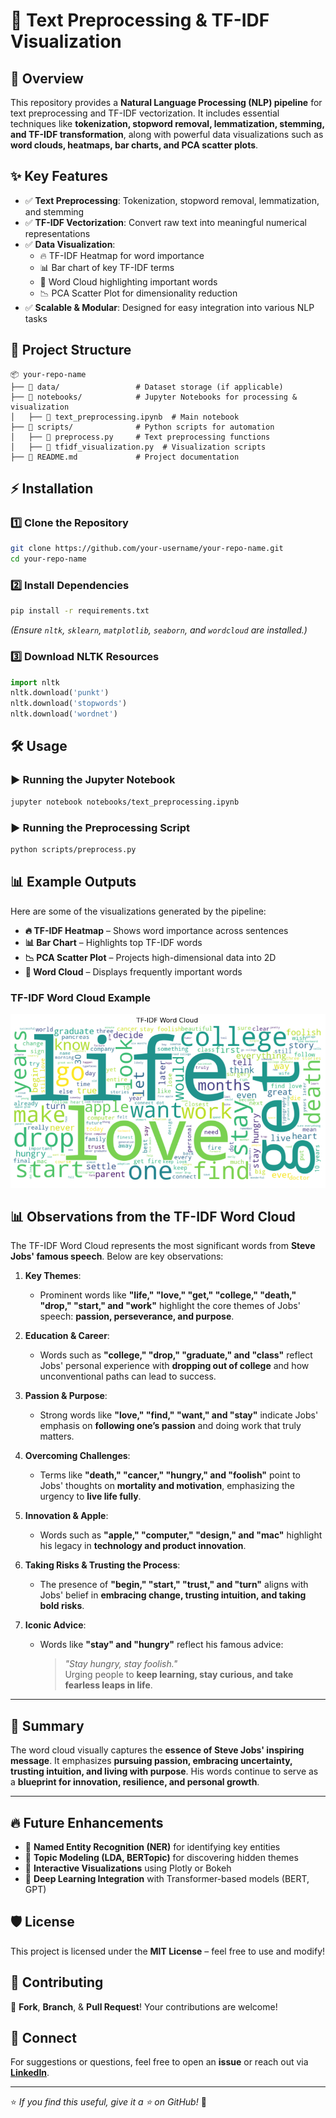 # 🚀 Text Preprocessing & TF-IDF Visualization

## 📖 Overview
This repository provides a **Natural Language Processing (NLP) pipeline** for text preprocessing and TF-IDF vectorization. It includes essential techniques like **tokenization, stopword removal, lemmatization, stemming, and TF-IDF transformation**, along with powerful data visualizations such as **word clouds, heatmaps, bar charts, and PCA scatter plots**.

## ✨ Key Features
- ✅ **Text Preprocessing**: Tokenization, stopword removal, lemmatization, and stemming  
- ✅ **TF-IDF Vectorization**: Convert raw text into meaningful numerical representations  
- ✅ **Data Visualization**:  
  - 🔥 TF-IDF Heatmap for word importance  
  - 📊 Bar chart of key TF-IDF terms  
  - 🎨 Word Cloud highlighting important words  
  - 📉 PCA Scatter Plot for dimensionality reduction  
- ✅ **Scalable & Modular**: Designed for easy integration into various NLP tasks  

## 📂 Project Structure
```
📦 your-repo-name
├── 📂 data/                 # Dataset storage (if applicable)
├── 📂 notebooks/            # Jupyter Notebooks for processing & visualization
│   ├── 📄 text_preprocessing.ipynb  # Main notebook
├── 📂 scripts/              # Python scripts for automation
│   ├── 📄 preprocess.py     # Text preprocessing functions
│   ├── 📄 tfidf_visualization.py  # Visualization scripts
├── 📄 README.md             # Project documentation
```

## ⚡ Installation
### 1️⃣ Clone the Repository
```bash
git clone https://github.com/your-username/your-repo-name.git
cd your-repo-name
```

### 2️⃣ Install Dependencies
```bash
pip install -r requirements.txt
```
*(Ensure `nltk`, `sklearn`, `matplotlib`, `seaborn`, and `wordcloud` are installed.)*

### 3️⃣ Download NLTK Resources
```python
import nltk
nltk.download('punkt')
nltk.download('stopwords')
nltk.download('wordnet')
```

## 🛠 Usage
### ▶️ Running the Jupyter Notebook
```bash
jupyter notebook notebooks/text_preprocessing.ipynb
```

### ▶️ Running the Preprocessing Script
```bash
python scripts/preprocess.py
```

## 📊 Example Outputs
Here are some of the visualizations generated by the pipeline:

- **🔥 TF-IDF Heatmap** – Shows word importance across sentences  
- **📊 Bar Chart** – Highlights top TF-IDF words  
- **📉 PCA Scatter Plot** – Projects high-dimensional data into 2D  
- **🎨 Word Cloud** – Displays frequently important words  

### **TF-IDF Word Cloud Example**
![TF-IDF Word Cloud](screenshot.png)

## 📊 Observations from the TF-IDF Word Cloud

The TF-IDF Word Cloud represents the most significant words from **Steve Jobs' famous speech**. Below are key observations:

1. **Key Themes**:  
   - Prominent words like **"life," "love," "get," "college," "death," "drop," "start," and "work"** highlight the core themes of Jobs' speech: **passion, perseverance, and purpose**.

2. **Education & Career**:  
   - Words such as **"college," "drop," "graduate," and "class"** reflect Jobs' personal experience with **dropping out of college** and how unconventional paths can lead to success.

3. **Passion & Purpose**:  
   - Strong words like **"love," "find," "want," and "stay"** indicate Jobs' emphasis on **following one’s passion** and doing work that truly matters.

4. **Overcoming Challenges**:  
   - Terms like **"death," "cancer," "hungry," and "foolish"** point to Jobs' thoughts on **mortality and motivation**, emphasizing the urgency to **live life fully**.

5. **Innovation & Apple**:  
   - Words such as **"apple," "computer," "design," and "mac"** highlight his legacy in **technology and product innovation**.

6. **Taking Risks & Trusting the Process**:  
   - The presence of **"begin," "start," "trust," and "turn"** aligns with Jobs' belief in **embracing change, trusting intuition, and taking bold risks**.

7. **Iconic Advice**:  
   - Words like **"stay" and "hungry"** reflect his famous advice:  
     > *"Stay hungry, stay foolish."*  
     Urging people to **keep learning, stay curious, and take fearless leaps in life**.

---

## 🎯 Summary  

The word cloud visually captures the **essence of Steve Jobs' inspiring message**. It emphasizes **pursuing passion, embracing uncertainty, trusting intuition, and living with purpose**. His words continue to serve as a **blueprint for innovation, resilience, and personal growth**.

---

## 🔥 Future Enhancements
- 🔹 **Named Entity Recognition (NER)** for identifying key entities  
- 🔹 **Topic Modeling (LDA, BERTopic)** for discovering hidden themes  
- 🔹 **Interactive Visualizations** using Plotly or Bokeh  
- 🔹 **Deep Learning Integration** with Transformer-based models (BERT, GPT)  

## 🛡️ License
This project is licensed under the **MIT License** – feel free to use and modify!  

## 🤝 Contributing
🚀 **Fork**, **Branch**, & **Pull Request**! Your contributions are welcome!  

## 💬 Connect
For suggestions or questions, feel free to open an **issue** or reach out via **[LinkedIn](https://www.linkedin.com/in/shusmita-budha-6805b2169)**.  

---
⭐ _If you find this useful, give it a ⭐ on GitHub!_ 🚀  

